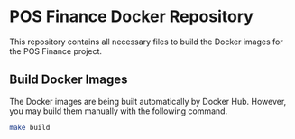 # POS Finance Docker Repository

This repository contains all necessary files to build the Docker images for the POS Finance project.

## Build Docker Images

The Docker images are being built automatically by Docker Hub. However, you may build them manually with the following
command.

```bash
make build
```
